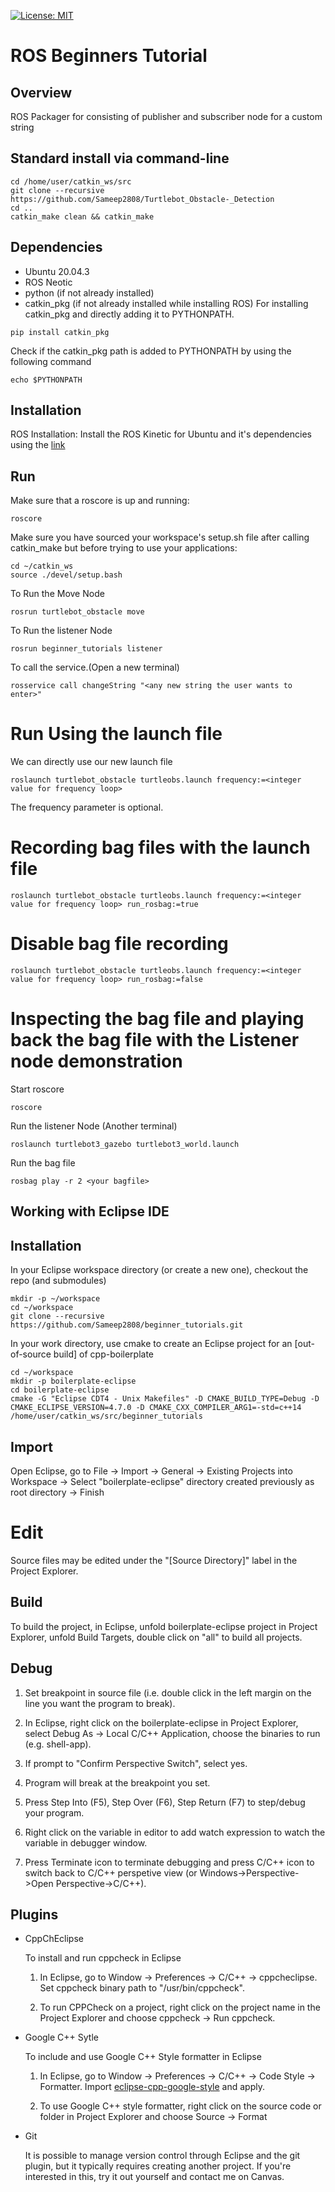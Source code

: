 [![License: MIT](https://img.shields.io/badge/License-MIT-yellow.svg)](https://opensource.org/licenses/MIT)

# ROS Beginners Tutorial

## Overview
ROS Packager for consisting of publisher and subscriber node for a custom string

## Standard install via command-line
```
cd /home/user/catkin_ws/src
git clone --recursive https://github.com/Sameep2808/Turtlebot_Obstacle-_Detection
cd ..
catkin_make clean && catkin_make
```

## Dependencies

- Ubuntu 20.04.3 
- ROS Neotic
- python (if not already installed)
- catkin_pkg (if not already installed while installing ROS)
For installing catkin_pkg and directly adding it to PYTHONPATH.
```
pip install catkin_pkg
```
Check if the catkin_pkg path is added to PYTHONPATH by using the following
command
```
echo $PYTHONPATH
```

## Installation

ROS Installation:
Install the ROS Kinetic for Ubuntu and it's dependencies using the [link](http://wiki.ros.org/kinetic/Installation/Ubuntu)


## Run
Make sure that a roscore is up and running: 
```
roscore
```

Make sure you have sourced your workspace's setup.sh file after calling catkin_make but before trying to use your applications:
```
cd ~/catkin_ws
source ./devel/setup.bash
```

To Run the Move Node
```
rosrun turtlebot_obstacle move 
```

To Run the listener Node
```
rosrun beginner_tutorials listener
```

To call the service.(Open a new terminal)
```
rosservice call changeString "<any new string the user wants to enter>"
```

# Run Using the launch file
We can directly use our new launch file
```
roslaunch turtlebot_obstacle turtleobs.launch frequency:=<integer value for frequency loop>
```
The frequency parameter is optional.




# Recording bag files with the launch file
```
roslaunch turtlebot_obstacle turtleobs.launch frequency:=<integer value for frequency loop> run_rosbag:=true
```

# Disable bag file recording
```
roslaunch turtlebot_obstacle turtleobs.launch frequency:=<integer value for frequency loop> run_rosbag:=false
```

# Inspecting the bag file and playing back the bag file with the Listener node demonstration
Start roscore
```
roscore
```
Run the listener Node (Another terminal) 
```
roslaunch turtlebot3_gazebo turtlebot3_world.launch
```
Run the bag file
```
rosbag play -r 2 <your bagfile>
```

## Working with Eclipse IDE ##

## Installation

In your Eclipse workspace directory (or create a new one), checkout the repo (and submodules)
```
mkdir -p ~/workspace
cd ~/workspace
git clone --recursive https://github.com/Sameep2808/beginner_tutorials.git
```

In your work directory, use cmake to create an Eclipse project for an [out-of-source build] of cpp-boilerplate

```
cd ~/workspace
mkdir -p boilerplate-eclipse
cd boilerplate-eclipse
cmake -G "Eclipse CDT4 - Unix Makefiles" -D CMAKE_BUILD_TYPE=Debug -D CMAKE_ECLIPSE_VERSION=4.7.0 -D CMAKE_CXX_COMPILER_ARG1=-std=c++14 /home/user/catkin_ws/src/beginner_tutorials
```

## Import

Open Eclipse, go to File -> Import -> General -> Existing Projects into Workspace -> 
Select "boilerplate-eclipse" directory created previously as root directory -> Finish

# Edit

Source files may be edited under the "[Source Directory]" label in the Project Explorer.


## Build

To build the project, in Eclipse, unfold boilerplate-eclipse project in Project Explorer,
unfold Build Targets, double click on "all" to build all projects.


## Debug


1. Set breakpoint in source file (i.e. double click in the left margin on the line you want 
the program to break).

2. In Eclipse, right click on the boilerplate-eclipse in Project Explorer, select Debug As -> 
Local C/C++ Application, choose the binaries to run (e.g. shell-app).

3. If prompt to "Confirm Perspective Switch", select yes.

4. Program will break at the breakpoint you set.

5. Press Step Into (F5), Step Over (F6), Step Return (F7) to step/debug your program.

6. Right click on the variable in editor to add watch expression to watch the variable in 
debugger window.

7. Press Terminate icon to terminate debugging and press C/C++ icon to switch back to C/C++ 
perspetive view (or Windows->Perspective->Open Perspective->C/C++).


## Plugins

- CppChEclipse

    To install and run cppcheck in Eclipse

    1. In Eclipse, go to Window -> Preferences -> C/C++ -> cppcheclipse.
    Set cppcheck binary path to "/usr/bin/cppcheck".

    2. To run CPPCheck on a project, right click on the project name in the Project Explorer 
    and choose cppcheck -> Run cppcheck.


- Google C++ Sytle

    To include and use Google C++ Style formatter in Eclipse

    1. In Eclipse, go to Window -> Preferences -> C/C++ -> Code Style -> Formatter. 
    Import [eclipse-cpp-google-style][reference-id-for-eclipse-cpp-google-style] and apply.

    2. To use Google C++ style formatter, right click on the source code or folder in 
    Project Explorer and choose Source -> Format

[reference-id-for-eclipse-cpp-google-style]: https://raw.githubusercontent.com/google/styleguide/gh-pages/eclipse-cpp-google-style.xml

- Git

    It is possible to manage version control through Eclipse and the git plugin, but it typically requires creating another project. If you're interested in this, try it out yourself and contact me on Canvas.
